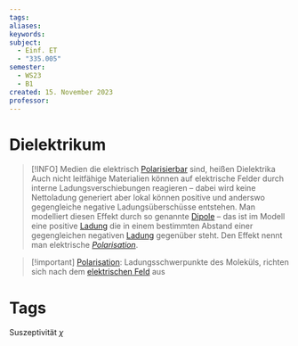 ```yaml
---
tags: 
aliases: 
keywords: 
subject:
  - Einf. ET
  - "335.005"
semester:
  - WS23
  - B1
created: 15. November 2023
professor:
---
```

 

# Dielektrikum

> [!INFO] Medien die elektrisch [Polarisierbar](../Chemie/Polarisation.md) sind, heißen Dielektrika
> Auch nicht leitfähige Materialien können auf elektrische Felder durch interne Ladungsverschiebungen reagieren – dabei wird keine Nettoladung generiert aber lokal können positive und anderswo gegengleiche negative Ladungsüberschüsse entstehen.
> Man modelliert diesen Effekt durch so genannte [Dipole](elektrischer%20Dipol.md) – das ist im Modell eine positive [Ladung](Statisches%20E-Feld.md) die in einem bestimmten Abstand einer gegengleichen negativen [Ladung](Statisches%20E-Feld.md) gegenüber steht.
> Den Effekt nennt man elektrische *[Polarisation](../Chemie/Polarisation.md)*. 


> [!important] [Polarisation](../Chemie/Polarisation.md): Ladungsschwerpunkte des Moleküls, richten sich nach dem [elektrischen Feld](Elektrisches%20Feld.md) aus

# Tags

Suszeptivität $\chi$